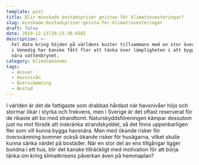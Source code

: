 ```yaml
---
template: post
title: Blir minskade bostadspriser gnistan för klimatinvesteringar?
slug: minskade-bostadspriser-gnista-for-klimatinvesteringar
draft: false
date: 2019-12-11T20:21:30.658Z
description: >-
  Fel data kring höjden på världens kuster tillsammans med en stor översvämning
  i Venedig har kanske fått fler att tänka över lämpligheten i att bygga hus
  nära vattenbrynet.
category: Klimatekonomi
tags:
  - Ansvar
  - Havsnivån
  - Översvämmning
  - Bostad
---
```

I världen är det de fattigaste som drabbas hårdast när havsnivåer höjs och stormar ökar i styrka och frekvens, men i Sverige är det oftast reserverat för de rikaste att bo med strandtomt. Naturskyddsföreningen kämpar dessutom just nu mot försök att inskränka strandskyddet, så det finns uppenbarligen fler som vill kunna bygga havsnära. Men med ökande risker för översvämning kommer också ökande risker för husägarna, vilket skulle kunna sänka värdet på bostäder. När en stor del av ens tillgångar ligger bundna i ett hus, blir det kanske tillräckligt med motivation för att börja tänka om kring klimatkrisens påverkan även på hemmaplan?
